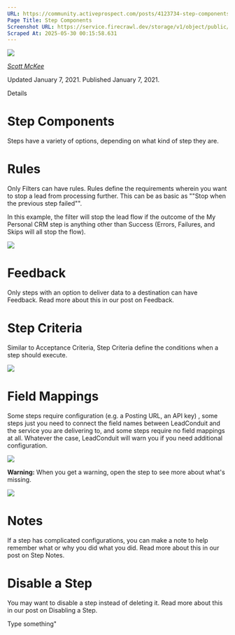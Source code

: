```yaml
---
URL: https://community.activeprospect.com/posts/4123734-step-components
Page Title: Step Components
Screenshot URL: https://service.firecrawl.dev/storage/v1/object/public/media/screenshot-00373f33-8a54-4955-a82f-7787b09d829c.png
Scraped At: 2025-05-30 00:15:58.631
---
```


[![](https://content1.bloomfire.com/avatars/users/1317000/thumb/thumbnail.png?f=1617311121&Expires=1748567752&Signature=X9fj59kSmWD-4zTnYmepc5gKRqn2PVncexDVa9LApbv-iop7C63UHcLx-fmxxAoLfRrlGiNk-rg7X~UUep8r-a8vX6Tk1P1Bra5LYbgpGLC9HWJBpqE5XIPK4BasUHX4ECchDubxZawERW9evx5dHSjZn1wkV9E9~XY8T4kDPRHDwRQn~DCD7Juh~~yOnadsDl-CUOcQZiZBOlTYMLytIDjBPLpNmADr0avpxQbIwEmHzOpMn~QvpKFhZkCn29EcInQ9YaKnmkoXBT-FopoN74PSKZuhnhN8-uhwLbtvlUlJv~uQYG8ise8NP2nQS~BfpVJiWF1xeERmGTQWG1GzSg__&Key-Pair-Id=APKAIDFCFZ2UHE5LPIUA)](https://community.activeprospect.com/memberships/7557680-scott-mckee)

[_Scott McKee_](https://community.activeprospect.com/memberships/7557680-scott-mckee)

Updated January 7, 2021. Published January 7, 2021.

Details

# Step Components

Steps have a variety of options, depending on what kind of step they are.

# Rules

Only Filters can have rules. Rules define the requirements wherein you want to stop a lead from processing further. This can be as basic as ""Stop when the previous step failed"".

In this example, the filter will stop the lead flow if the outcome of the My Personal CRM step is anything other than Success (Errors, Failures, and Skips will all stop the flow).

![](https://content3.bloomfire.com/thumbnails/contents/002/449/190/original.png?f=1610032850&Expires=1748567752&Signature=MZ4CGJOMiMClKzeKjD0mTRDUoUgRmjA~Cou3G7boH6LeuWc4WAZXapsIUYxOtmeyCTn0duOkgrGLN1YTyzrL57Qlvgz6fFlq2B-LieBpA4Bd~Y15444ig6RyLYLkiWdV0mDdfHilzTFWaVysBVbkBhwcJp6YIFr2hNgplVJUGjrKrc91xaFL4YMpPioIWiZCW4Zk1TQ3OlhcobnOdODtHcOV9vjpw~q4ijfb6bOB6W9W68MxVFAS~EmJKM9dA4dSIyAO4EMuyPJTpO4QgeQH~iFl5YhWu5OsZHHBPuBHREff9FoYSC3OP-uJJXmeEJtL-7Qs4TGYyGFQo4QSvaqqcA__&Key-Pair-Id=APKAIDFCFZ2UHE5LPIUA)

# Feedback

Only steps with an option to deliver data to a destination can have Feedback. Read more about this in our post on Feedback.

# Step Criteria

Similar to Acceptance Criteria, Step Criteria define the conditions when a step should execute.

![](https://content2.bloomfire.com/thumbnails/contents/002/449/191/original.png?f=1610032873&Expires=1748567752&Signature=E7WqOsexZsHDPp1HxWszaxpF5uhMxSzw~R~zqTwk6zhZF5EVzLN1gax6TEhaS6y2kel0bXQUWFquRBbilENJWyNIjvTaAO6fqFw3lfIt5kwLqxXJ2ZuODXnsD1T56GkK3XmJRFhddBi9KMyhOAELgoTqd9GGDQiPQPC20bdMo2qczngytpDPcbYrEiIZgjpsgLZFmb8T9Jahrc6WJvZ7qtdaT-q3~ZIOFIWegaIRpragwJGqDvm-XRLm-WMwUEr3Pd7-OPsgJnvVwaYQNuCEzUfpkCkFT7I7-dzfSFgOLshSFx81S3yFXPVviLFhbZ6rV1hQBkcci3uJ~SZu1vhAJg__&Key-Pair-Id=APKAIDFCFZ2UHE5LPIUA)

# Field Mappings

Some steps require configuration (e.g. a Posting URL, an API key) , some steps just you need to connect the field names between LeadConduit and the service you are delivering to, and some steps require no field mappings at all. Whatever the case, LeadConduit will warn you if you need additional configuration.

![](https://content3.bloomfire.com/thumbnails/contents/002/449/199/original.png?f=1610033037&Expires=1748567752&Signature=tCU7X5IQfaHUEa-FD~uSa5UfQ3j4t8-xINnQT6ivNnw1wNQZ7C~Jcnt7S06ul4fqEb3eDZgeoUvZBoWV9pSYC1riDoFP765XMNXfuLtq14ZmUF2mphMYnScFDoRyh9C~muJolRIaJ1jaqEbvnVLpuqPn6tj3SEemIrN~gKx9SinTQKHrL1sXUxC5pnGbrA1J~3dTXvU6IE2QJzM-rImdxeQwbbIQExlinClJBhUWRVJ4Y05GfmfrJtYdaNoan2Yh-IUTxQSHOwdQRhMpc3e1RmbDAb6HLooacWos9etC~vPG-tJ7UnTRDIIkSar6eZzUnPCx2oBSLM0K~i4bDE9C5A__&Key-Pair-Id=APKAIDFCFZ2UHE5LPIUA)

**Warning:** When you get a warning, open the step to see more about what's missing.

![](https://content3.bloomfire.com/thumbnails/contents/002/449/200/original.png?f=1610033055&Expires=1748567752&Signature=W9-4yWBsTkwql-prWLwqsISlfy7FVht3P4tyH0-lOG6Hm9QNrX7Qe35J84UeFinUWDjDKjvrBU1V~RaznUqEzvdtYB8JiRQYJWKwxZnoTy0kq~4YxPKyXyfgphhixYC7yPRDETXrCf84Vxi1q9Bid1-GuYqbvYn4f3P5Y9uTzU~bMAp0bGwEp5baBB1EU64NEbB2Bh1DbGsM1ZLFRtxwpHM2GMYAdsIeM81aYoJGuI2FyXhaQa1YHEGMsCSGMyhkvvFsY4zjABRG05rYyspUM6B20Dxs0RTTSN~mzFTWLVOYrv3lpeS26BaIKfuHrocVX4klK5ITZFu-LTva0bXo1A__&Key-Pair-Id=APKAIDFCFZ2UHE5LPIUA)

# Notes

If a step has complicated configurations, you can make a note to help remember what or why you did what you did. Read more about this in our post on Step Notes.

# Disable a Step

You may want to disable a step instead of deleting it. Read more about this in our post on Disabling a Step.

Type something"

